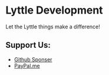 # Lyttle Development
Let the Lyttle things make a difference!

## Support Us:
- [Github Sponser](https://github.com/sponsors/Lyttle-Development)
- [PayPal.me](https://paypal.me/Stualyttle)
